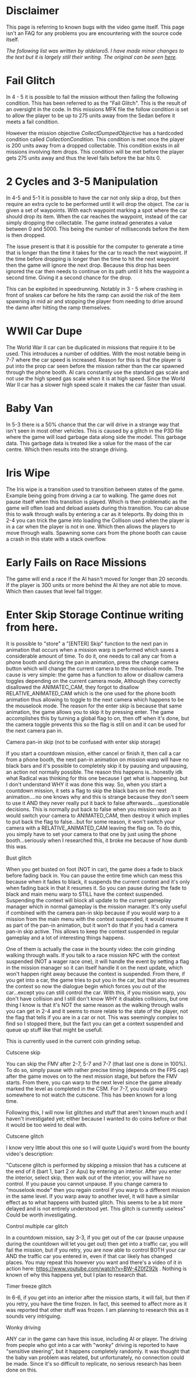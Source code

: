 # Disclaimer
This page is referring to known bugs with the video game itself. This page isn't an FAQ for any problems you are encountering with the source code itself.

_The following list was written by aldelaro5. I have made minor changes to the text but it is largely still their writing. The original can be seen [here](https://pastebin.com/Sx6SAjEf)._

# Fail Glitch

In 4 - 5 it is possible to fail the mission without then failing the following condition. This has been referred to as the "Fail Glitch". This is the result of an oversight in the code. In this missions MFK file the follow condition is set to allow the player to be up to 275 units away from the Sedan before it meets a fail condition.

However the mission objective _CollectDumpedObjective_ has a hardcoded condition called _CollectionCondition_. This condition is met once the player is 200 units away from a dropped collectable. This condition exists in all missions involving item drops. This condition will be met before the player gets 275 units away and thus the level fails before the bar hits 0. 
 
# 2 Cycles and 3-5 Manipulation

In 4-5 and 5-1 it is possible to have the car not only skip a drop, but then require an extra cycle to be performed until it will drop the object. The car is given a set of waypoints. With each waypoint marking a spot where the car should drop its item. When the car reaches the waypoint, instead of the car simply dropping the collectable. The game instead generates a value between 0 and 5000. This being the number of milliseconds before the item is then dropped.

The issue present is that it is possible for the computer to generate a time that is longer than the time it takes for the car to reach the next waypoint. If the time before dropping is longer than the time to hit the next waypoint then the game will ignore the next drop. Because this drop has been ignored the car then needs to continue on its path until it hits the waypoint a second time. Giving it a second chance for the drop.
 
This can be exploited in speedrunning. Notably in 3 - 5 where crashing in front of snakes car before he hits the ramp can avoid the risk of the item spawning in mid air and stopping the player from needing to drive around the damn after hitting the ramp themselves.
 
# WWII Car Dupe

The World War II car can be duplicated in missions that require it to be used. This introduces a number of oddities. With the most notable being in 7-7 where the car speed is increased. Reason for this is that the player is put into the prop car seen before the mission rather than the car spawned through the phone booth. AI cars constantly use the standard gas scale and not use the high speed gas scale when it is at high speed. Since the World War II car has a slower high speed scale it makes the car faster than usual.
 
# Baby Van

In 5-3 there is a 50% chance that the car will drive in a strange way that isn't seen in most other vehicles. This is caused by a glitch in the P3D file where the game will load garbage data along side the model. This garbage data. This garbage data is treated like a value for the mass of the car centre. Which then results into the strange driving.
 
# Iris Wipe

The Iris wipe is a transition used to transition between states of the game. Example being going from driving a car to walking. The game does not pause itself when this transition is played. Which is then problematic as the game will often load and deload assets during this transition. You can abuse this to walk through walls by entering a car as it teleports. By doing this in 2-4 you can trick the game into loading the Collison used when the player is in a car when the player is not in one. Which then allows the players to move through walls. Spawning some cars from the phone booth can cause a crash in this state with a stack overflow.
 
# Early Fails on Race Missions

The game will end a race if the AI hasn't moved for longer than 20 seconds. If the player is 300 units or more behind the AI they are not able to move. Which then causes that level fail trigger.

# Enter Skip Storage Continue writing from here.
 
It is possible to "store" a "[ENTER] Skip" function to the next pan in animation that occurs when a mission warp is performed which saves a considerable amount of time. To do it, one needs to call any car from a phone booth and during the pan in animation, press the change camera button which will change the current camera to the mouselook mode. The cause is very simple: the game has a function to allow or disallow camera toggles depending on the current camera mode, Although they correctly disallowed the ANIMATEC_CAM, they forgot to disallow RELATIVE_ANIMATED_CAM which is the one used for the phone booth animation thus allowing to toggle to the next camera which happens to be the mouselook mode. The reason for the enter skip is because that same animation, the game allows you to skip it by pressing enter. The game accomplishes this by turning a global flag to on, then off when it's done, but the camera toggle prevents this so the flag is still on and it can be used for the next camera pan in.
 
Camera pan-in skip (not to be confused with enter skip storage)
 
If you start a countdown mission, either cancel or finish it, then call a car from a phone booth, the next pan-in animation on mission warp will have no black bars and it's possible to completely skip it by pausing and unpausing, an action not normally possible. The reason this happens is...honestly idk what Radical was thinking for this one because I get what is happening, but I don't understand WHY it was done this way. So, when you start a countdown mission, it sets a flag to skip the black bars on the next animation....no one knows why and this is strange because they don't seem to use it AND they never really put it back to false afterwards....questionable decisions. This is normally put back to false when you mission warp as it would switch your camera to ANIMATED_CAM, then destroy it which implies to put back the flag to false...but for some reason, it won't switch your camera with a RELATIVE_ANIMATED_CAM leaving the flag on. To do this, you simply have to set your camera to that one by just using the phone booth...seriously when I researched this, it broke me because of how dumb this was.
 
Bust glitch
 
When you get busted on foot (NOT in car), the game does a fade to black before fading back in. You can pause the entire time which can mess this because when it fades to black, it suspends the current context and it's only when fading back in that it resumes it. So you can pause during the fade to black and main menu warp to STILL have the context suspended. Suspending the context will block all update to the current gameplay manager which in normal gameplay is the mission manager. It's only useful if combined with the camera pan-in skip because if you would warp to a mission from the main menu with the context suspended, it would resume it as part of the pan-in animation, but it won't do that if you had a camera pan-in skip active. This allows to keep the context suspended in regular gameplay and a lot of interesting things happens.
 
One of them is actually the case in the bounty video: the coin grinding walking through walls. If you talk to a race mission NPC with the context suspended (NOT a wager race one), it will handle the event by setting a flag in the mission manager so it can itself handle it on the next update, which won't happen right away because the context is suspended. From there, if you get into a car, the game tries to put you in the car, but that also resumes the context so now the dialogue begin which forces you out of the car...except you can still control the car. With this, if you mission warp, you don't have collision and I still don't know WHY it disables collisions, but one thing I know is that it's NOT the same reason as the walking through walls you can get in 2-4 and it seems to more relate to the state of the player, not the flag that tells if you are in a car or not. This was seemingly complex to find so I stopped there, but the fact you can get a context suspended and queue up stuff like that might be usefull.
 
This is currently used in the current coin grinding setup.
 
Cutscene skip
 
You can skip the FMV after 2-7, 5-7 and 7-7 (that last one is done in 100%). To do so, simply pause with rather precise timing (depends on the FPS cap) after the game moves on to the next mission stage, but before the FMV starts. From there, you can warp to the next level since the game already marked the level as completed in the CSM. For 7-7, you could warp somewhere to not watch the cutscene. This has been known for a long time.
 
 
 
Following this, I will now list glitches and stuff that aren't known much and I haven't investigated yet; either because I wanted to do coins before or that it would be too weird to deal with.
 
Cutscene glitch
 
I know very little about this one so I will quote Liquid's word from the bounty video's description:
 
"Cutscene glitch is performed by skipping a mission that has a cutscene at the end of it (bart 1, bart 2 or Apu) by entering an interior. After you enter the interior, select skip, then walk out of the interior, you will have no control. If you pause you cannot unpause. If you change camera to "mouselook mode" then you regain control if you warp to a different mission in the same level. If you warp away to another level, it will have a similar effect as to what happens with busted glitch. This seems to be a bit more delayed and is not entirely understood yet. This glitch is currently useless"
Could be worth investigating.
 
Control multiple car glitch
 
In a countdown mission, say 3-3, if you get out of the car (pause unpause during the countdown will let you get out) then get into a traffic car, you will fail the mission, but if you retry, you are now able to control BOTH your car AND the traffic car you entered in, even if that car likely has changed places. You may repeat this however you want and there's a video of it in action here: https://www.youtube.com/watch?v=BW-4Z0fZ92k .  Nothing is known of why this happens yet, but I plan to research that.
 
Timer freeze glitch
 
In 6-6, if you get into an interior after the mission starts, it will fail, but then if you retry, you have the time frozen. In fact, this seemed to affect more as it was reported that other stuff was frozen. I am planning to research this as it sounds very intriguing.
 
Wonky driving
 
ANY car in the game can have this issue, including AI or player. The driving from people who got into a car with "wonky" driving is reported to have "sensitive steering", but it happens completely randomly. It was thought that the baby van problem was related, but unfortunately, no connection could be made. Since it's so difficult to replicate, no serious research has been done on this.